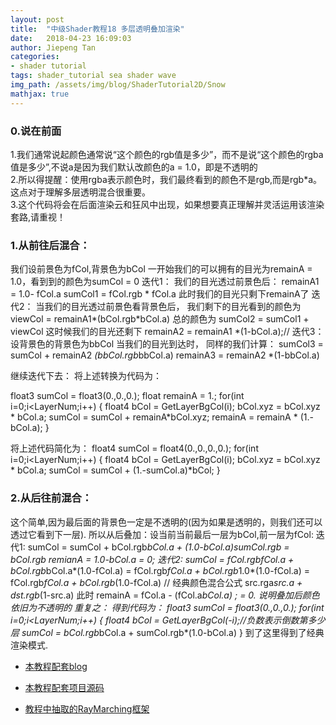 ```yaml
---
layout: post
title:  "中级Shader教程18 多层透明叠加渲染"
date:   2018-04-23 16:09:03
author: Jiepeng Tan
categories: 
- shader tutorial
tags: shader_tutorial sea shader wave
img_path: /assets/img/blog/ShaderTutorial2D/Snow
mathjax: true
---
```


### **0.说在前面**
1.我们通常说起颜色通常说“这个颜色的rgb值是多少”，而不是说“这个颜色的rgba值是多少”,不说a是因为我们默认改颜色的a = 1.0，即是不透明的  
2.所以得提醒：使用rgba表示颜色时，我们最终看到的颜色不是rgb,而是rgb*a。这点对于理解多层透明混合很重要。  
3.这个代码将会在后面渲染云和狂风中出现，如果想要真正理解并灵活运用该渲染套路,请重视！  





### **1.从前往后混合：**
我们设前景色为fCol,背景色为bCol
一开始我们的可以拥有的目光为remainA = 1.0，看到到的颜色为sumCol = 0
迭代1：
    我们的目光透过前景色后：
    remainA1 = 1.0- fCol.a
    sumCol1 = fCol.rgb * fCol.a
    此时我们的目光只剩下remainA了
迭代2：
    当我们的目光透过前景色看背景色后，
    我们剩下的目光看到的颜色为
    viewCol = remainA1*(bCol.rgb*bCol.a)
    总的颜色为 sumCol2 = sumCol1 + viewCol
    这时候我们的目光还剩下 remainA2 = remainA1 *(1-bCol.a);// 
迭代3：
    设背景色的背景色为bbCol
    当我们的目光到达时，
    同样的我们计算：
    sumCol3 = sumCol + remainA2 *(bbCol.rgb*bbCol.a)
    remainA3 = remainA2 *(1-bbCol.a)

继续迭代下去：
将上述转换为代码为：

float3 sumCol = float3(0.,0.,0.);
float remainA = 1.;
for(int i=0;i<LayerNum;i++)
{
    float4 bCol = GetLayerBgCol(i);
    bCol.xyz = bCol.xyz * bCol.a;
    sumCol = sumCol + remainA*bCol.xyz;
    remainA = remainA * (1.-bCol.a);
}

将上述代码简化为：
float4 sumCol = float4(0.,0.,0.,0.);
for(int i=0;i<LayerNum;i++)
{
    float4 bCol = GetLayerBgCol(i);
    bCol.xyz = bCol.xyz * bCol.a;
    sumCol = sumCol + (1.-sumCol.a)*bCol;
}




### **2.从后往前混合：**
这个简单,因为最后面的背景色一定是不透明的(因为如果是透明的，则我们还可以透过它看到下一层).
所以从后叠加：设当前当前最后一层为bCol,前一层为fCol:
迭代1:
sumCol = sumCol + bCol.rgb*bCol.a + (1.0-bCol.a)*sumCol.rgb
        = bCol.rgb
remianA = 1.0-bCol.a 
        = 0;
迭代2:
sumCol = fCol.rgb*fCol.a + bCol.rgb*bCol.a*(1.0-fCol.a)
       = fCol.rgb*fCol.a + bCol.rgb*1.0*(1.0-fCol.a)
       = fCol.rgb*fCol.a + bCol.rgb*(1.0-fCol.a) // 经典颜色混合公式 src.rga*src.a + dst.rgb*(1-src.a)
此时
remainA = fCol.a - (fCol.a*bCol.a) ;
        = 0. 
说明叠加后颜色依旧为不透明的
重复之：
得到代码为：
float3 sumCol = float3(0.,0.,0.);
for(int i=0;i<LayerNum;i++)
{
    float4 bCol = GetLayerBgCol(-i);//负数表示倒数第多少层
    sumCol = bCol.rgb*bCol.a + sumCol.rgb*(1.0-bCol.a) 
}
到了这里得到了经典渲染模式.


- [本教程配套blog ][1]
- [本教程配套项目源码 ][2]
- [教程中抽取的RayMarching框架][3]

  [1]: https://blog.csdn.net/tjw02241035621611/article/details/80038608
  [2]: https://github.com/JiepengTan/FishManShaderTutorial
  [3]: https://github.com/JiepengTan/Unity-Raymarching-Framework